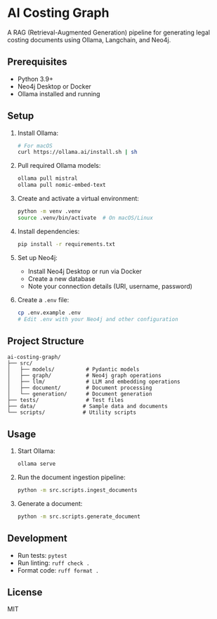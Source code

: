 # AI Costing Graph

A RAG (Retrieval-Augmented Generation) pipeline for generating legal costing documents using Ollama, Langchain, and Neo4j.

## Prerequisites

- Python 3.9+
- Neo4j Desktop or Docker
- Ollama installed and running

## Setup

1. Install Ollama:
   ```bash
   # For macOS
   curl https://ollama.ai/install.sh | sh
   ```

2. Pull required Ollama models:
   ```bash
   ollama pull mistral
   ollama pull nomic-embed-text
   ```

3. Create and activate a virtual environment:
   ```bash
   python -m venv .venv
   source .venv/bin/activate  # On macOS/Linux
   ```

4. Install dependencies:
   ```bash
   pip install -r requirements.txt
   ```

5. Set up Neo4j:
   - Install Neo4j Desktop or run via Docker
   - Create a new database
   - Note your connection details (URI, username, password)

6. Create a `.env` file:
   ```bash
   cp .env.example .env
   # Edit .env with your Neo4j and other configuration
   ```

## Project Structure

```
ai-costing-graph/
├── src/
│   ├── models/          # Pydantic models
│   ├── graph/           # Neo4j graph operations
│   ├── llm/             # LLM and embedding operations
│   ├── document/        # Document processing
│   └── generation/      # Document generation
├── tests/               # Test files
├── data/               # Sample data and documents
└── scripts/            # Utility scripts
```

## Usage

1. Start Ollama:
   ```bash
   ollama serve
   ```

2. Run the document ingestion pipeline:
   ```bash
   python -m src.scripts.ingest_documents
   ```

3. Generate a document:
   ```bash
   python -m src.scripts.generate_document
   ```

## Development

- Run tests: `pytest`
- Run linting: `ruff check .`
- Format code: `ruff format .`

## License

MIT 